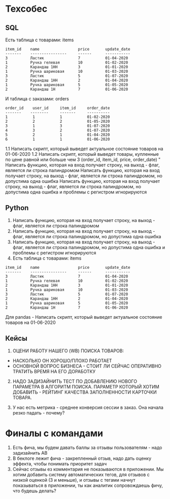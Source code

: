 # Техсобес

## SQL

Есть таблица с товарами: items

```
item_id    name                 price       update_date
-------    ----------------     ------      -----------
3          Ластик               7           01-04-2020
1          Ручка гелевая        10          01-02-2020
2          Карандаш 1HH         3           01-01-2020  
1          Ручка шариковая      10          01-03-2020
3          Ластик               5           01-07-2020
2          Карандаш 1HH         2           01-04-2020
1          Ручка шариковая      5           01-05-2020
2          Карандаш 1H          7           01-06-2020
```

И таблица с заказами: orders

```
order_id    user_id     item_id     order_date
-------    --------     -------     ----------
1           1           1           01-02-2020  
2           2           2           01-05-2020
3           1           3           01-07-2020
4           3           2           01-07-2020
5           2           1           01-04-2020
6           1           1           01-06-2020
```

1.1 Написать скрипт, который выведет актуальное состояние товаров на 01-06-2020
1.2 Написать скрипт, который выведет товары, купленные по цене равной или больше чем 3 (order_id, item_id, price, order_date)   "
Написать функцию, которая на вход получает строку, на выход - флаг, является ли строка палиндромом
Написать функцию, которая на вход получает строку, на выход - флаг, является ли строка палиндромом, но допустима одна ошибка
Написать функцию, которая на вход получает строку, на выход - флаг, является ли строка палиндромом, но допустима одна ошибка и проблемы с регистром игнорируются


## Python

1) Написать функцию, которая на вход получает строку, на выход - флаг, является ли строка палиндромом
2) Написать функцию, которая на вход получает строку, на выход - флаг, является ли строка палиндромом, но допустима одна ошибка
3) Написать функцию, которая на вход получает строку, на выход - флаг, является ли строка палиндромом, но допустима одна ошибка и проблемы с регистром игнорируются
4) Есть таблица с товарами: items
```
item_id    name                 price       update_date
-------    ----------------     ------      -----------
3          Ластик               7           01-04-2020
1          Ручка гелевая        10          01-02-2020
2          Карандаш 1HH         3           01-01-2020  
1          Ручка шариковая      10          01-03-2020
3          Ластик               5           01-07-2020
2          Карандаш 1HH         2           01-04-2020
1          Ручка шариковая      5           01-05-2020
2          Карандаш 1H          7           01-06-2020
```
Для pandas - Написать скрипт, который выведет актуальное состояние товаров на 01-06-2020

## Кейсы

1) ОЦЕНИ РАБОТУ НАШЕГО (WB) ПОИСКА ТОВАРОВ: 
- НАСКОЛЬКО ОН ХОРОШО/ПЛОХО РАБОТАЕТ 
- ОСНОВНОЙ ВОПРОС БИЗНЕСА - СТОИТ ЛИ СЕЙЧАС ОПЕРАТИВНО ТРАТИТЬ ВРЕМЯ НА ЕГО ДОРАБОТКУ


2) НАДО ЗАДИЗАЙНИТЬ ТЕСТ ПО ДОБАВЛЕНИЮ НОВОГО ПАРАМЕТРА В АЛГОРИТМ ПОИСКА. ПАРАМЕТР КОТОРЫЙ ХОТИМ ДОБАВИТЬ - РЕЙТИНГ КАЧЕСТВА ЗАПОЛНЕННОСТИ КАРТОЧКИ ТОВАРА.

3) У нас есть метрика - среднее конверсия сессии в заказ. Она начала резко падать - почему? 

# Финалы с командами

1) Есть фича, мы будем давать баллы за отзывы пользователям - надо задизайнить AB 
2) В беклоге лежит фича - закрепленный отзыв, надо дать оценку эффекта, чтобы понимать приоритет задач
3)  Сейчас отзывы ез комментария не показываются в приложении. Мы хотим добавить систему автоматических тегов, для отзывов с низкой оценкой (3 и меньше), и отзывы с тегами начнут показываться в приложении, ты как аналитик сопровождаешь фичу, что будешь делать? 